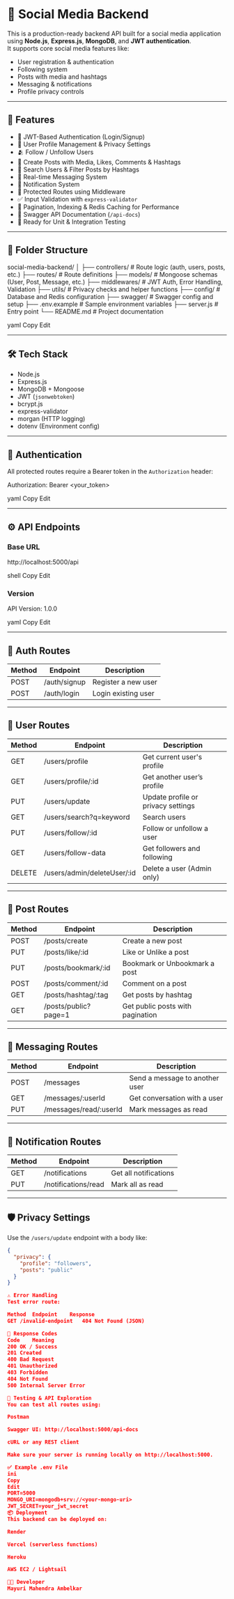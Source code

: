 # 📘 Social Media Backend

This is a production-ready backend API built for a social media application using **Node.js**, **Express.js**, **MongoDB**, and **JWT authentication**.  
It supports core social media features like:

- User registration & authentication  
- Following system  
- Posts with media and hashtags  
- Messaging & notifications  
- Profile privacy controls

---

## 🚀 Features

- 🔐 JWT-Based Authentication (Login/Signup)
- 👤 User Profile Management & Privacy Settings
- 🫂 Follow / Unfollow Users
- 📝 Create Posts with Media, Likes, Comments & Hashtags
- 🔎 Search Users & Filter Posts by Hashtags
- 💬 Real-time Messaging System
- 🔔 Notification System
- 🚧 Protected Routes using Middleware
- ✅ Input Validation with `express-validator`
- 🧠 Pagination, Indexing & Redis Caching for Performance
- 📃 Swagger API Documentation (`/api-docs`)
- 🧪 Ready for Unit & Integration Testing

---

## 📁 Folder Structure

social-media-backend/
│
├── controllers/ # Route logic (auth, users, posts, etc.)
├── routes/ # Route definitions
├── models/ # Mongoose schemas (User, Post, Message, etc.)
├── middlewares/ # JWT Auth, Error Handling, Validation
├── utils/ # Privacy checks and helper functions
├── config/ # Database and Redis configuration
├── swagger/ # Swagger config and setup
├── .env.example # Sample environment variables
├── server.js # Entry point
└── README.md # Project documentation

yaml
Copy
Edit

---

## 🛠️ Tech Stack

- Node.js  
- Express.js  
- MongoDB + Mongoose  
- JWT (`jsonwebtoken`)  
- bcrypt.js  
- express-validator  
- morgan (HTTP logging)  
- dotenv (Environment config)

---

## 🔐 Authentication

All protected routes require a Bearer token in the `Authorization` header:

Authorization: Bearer <your_token>

yaml
Copy
Edit

---

## ⚙️ API Endpoints

### Base URL

http://localhost:5000/api

shell
Copy
Edit

### Version

API Version: 1.0.0

yaml
Copy
Edit

---

## 🔐 Auth Routes

| Method | Endpoint     | Description         |
|--------|--------------|---------------------|
| POST   | /auth/signup | Register a new user |
| POST   | /auth/login  | Login existing user |

---

## 👤 User Routes

| Method | Endpoint                      | Description                            |
|--------|-------------------------------|----------------------------------------|
| GET    | /users/profile                | Get current user's profile             |
| GET    | /users/profile/:id            | Get another user’s profile             |
| PUT    | /users/update                 | Update profile or privacy settings     |
| GET    | /users/search?q=keyword       | Search users                           |
| PUT    | /users/follow/:id             | Follow or unfollow a user              |
| GET    | /users/follow-data            | Get followers and following            |
| DELETE | /users/admin/deleteUser/:id   | Delete a user (Admin only)             |

---

## 📝 Post Routes

| Method | Endpoint               | Description                     |
|--------|------------------------|---------------------------------|
| POST   | /posts/create          | Create a new post               |
| PUT    | /posts/like/:id        | Like or Unlike a post           |
| PUT    | /posts/bookmark/:id    | Bookmark or Unbookmark a post   |
| POST   | /posts/comment/:id     | Comment on a post               |
| GET    | /posts/hashtag/:tag    | Get posts by hashtag            |
| GET    | /posts/public?page=1   | Get public posts with pagination|

---

## 💬 Messaging Routes

| Method | Endpoint              | Description                      |
|--------|-----------------------|----------------------------------|
| POST   | /messages             | Send a message to another user   |
| GET    | /messages/:userId     | Get conversation with a user     |
| PUT    | /messages/read/:userId| Mark messages as read            |

---

## 🔔 Notification Routes

| Method | Endpoint             | Description           |
|--------|----------------------|-----------------------|
| GET    | /notifications       | Get all notifications |
| PUT    | /notifications/read  | Mark all as read      |

---

## 🛡️ Privacy Settings

Use the `/users/update` endpoint with a body like:

```json
{
  "privacy": {
    "profile": "followers",
    "posts": "public"
  }
}

⚠️ Error Handling
Test error route:

Method	Endpoint	Response
GET	/invalid-endpoint	404 Not Found (JSON)

📄 Response Codes
Code	Meaning
200	OK / Success
201	Created
400	Bad Request
401	Unauthorized
403	Forbidden
404	Not Found
500	Internal Server Error

🧪 Testing & API Exploration
You can test all routes using:

Postman

Swagger UI: http://localhost:5000/api-docs

cURL or any REST client

Make sure your server is running locally on http://localhost:5000.

✅ Example .env File
ini
Copy
Edit
PORT=5000
MONGO_URI=mongodb+srv://<your-mongo-uri>
JWT_SECRET=your_jwt_secret
📦 Deployment
This backend can be deployed on:

Render

Vercel (serverless functions)

Heroku

AWS EC2 / Lightsail

👩‍💻 Developer
Mayuri Mahendra Ambelkar
 
 
